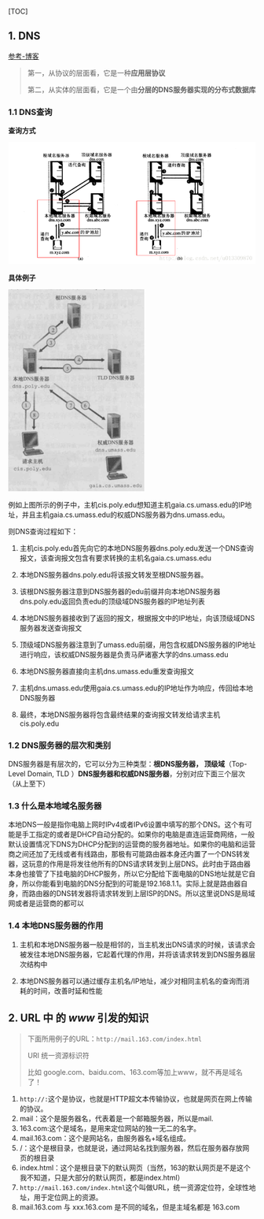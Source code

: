 [TOC]

## 1. DNS ##

[参考-博客](https://www.cnblogs.com/penghuwan/p/7728673.html)

> 第一，从协议的层面看，它是一种**应用层协议**
>
> 第二，从实体的层面看，它是一个由**分层的DNS服务器实现的分布式数据库**

### 1.1 DNS查询 ###

**查询方式**

![dns查询1](../img/dns查询1.png)

**具体例子**

![dns查询](../img/dns查询.png)

例如上图所示的例子中，主机cis.poly.edu想知道主机gaia.cs.umass.edu的IP地址，并且主机gaia.cs.umass.edu的权威DNS服务器为dns.umass.edu。

则DNS查询过程如下：

1. 主机cis.poly.edu首先向它的本地DNS服务器dns.poly.edu发送一个DNS查询报文，该查询报文包含有要求转换的主机名gaia.cs.umass.edu

2. 本地DNS服务器dns.poly.edu将该报文转发至根DNS服务器。

3. 该根DNS服务器注意到DNS服务器的edu前缀并向本地DNS服务器dns.poly.edu返回负责edu的顶级域DNS服务器的IP地址列表

4. 本地DNS服务器接收到了返回的报文，根据报文中的IP地址，向该顶级域DNS服务器发送查询报文

5. 顶级域DNS服务器注意到了umass.edu前缀，用包含权威DNS服务器的IP地址进行响应，该权威DNS服务器是负责马萨诸塞大学的dns.umass.edu

6. 本地DNS服务器直接向主机dns.umass.edu重发查询报文

7. 主机dns.umass.edu使用gaia.cs.umass.edu的IP地址作为响应，传回给本地DNS服务器

8. 最终，本地DNS服务器将包含最终结果的查询报文转发给请求主机cis.poly.edu

### 1.2 DNS服务器的层次和类别 ###

DNS服务器是有层次的，它可以分为三种类型：**根DNS服务器， 顶级域**（Top-Level Domain, TLD ）**DNS服务器和权威DNS服务器**，分别对应下面三个层次（从上至下）

### 1.3 什么是本地域名服务器 ###

​    本地DNS一般是指你电脑上网时IPv4或者IPv6设置中填写的那个DNS。这个有可能是手工指定的或者是DHCP自动分配的。
​    如果你的电脑是直连运营商网络，一般默认设置情况下DNS为DHCP分配到的运营商的服务器地址。如果你的电脑和运营商之间还加了无线或者有线路由，那极有可能路由器本身还内置了一个DNS转发器，这玩意的作用是将发往他所有的DNS请求转发到上层DNS。此时由于路由器本身也接管了下挂电脑的DHCP服务，所以它分配给下面电脑的DNS地址就是它自身，所以你能看到电脑的DNS分配到的可能是192.168.1.1。实际上就是路由器自身，而路由器的DNS转发器将请求转发到上层ISP的DNS。所以这里说DNS是局域网或者是运营商的都可以

### 1.4 本地DNS服务器的作用 ###

1. 主机和本地DNS服务器一般是相邻的，当主机发出DNS请求的时候，该请求会被发往本地DNS服务器，它起着代理的作用，并将该请求转发到DNS服务器层次结构中

2. 本地DNS服务器可以通过缓存主机名/IP地址，减少对相同主机名的查询而消耗的时间，改善时延和性能

## 2. URL 中 的 *www* 引发的知识 ##

>  下面所用例子的URL：`http://mail.163.com/index.html`
>
> URI 统一资源标识符
>
> 比如 google.com、baidu.com、163.com等加上www，就不再是域名了！

1. `http://:`这个是协议，也就是HTTP超文本传输协议，也就是网页在网上传输的协议。
2. mail：这个是服务器名，代表着是一个邮箱服务器，所以是mail.
3. 163.com:这个是域名，是用来定位网站的独一无二的名字。
4. mail.163.com：这个是网站名，由服务器名+域名组成。
5. /：这个是根目录，也就是说，通过网站名找到服务器，然后在服务器存放网页的根目录
6. index.html：这个是根目录下的默认网页（当然，163的默认网页是不是这个我不知道，只是大部分的默认网页，都是index.html）
7. `http://mail.163.com/index.html`这个叫做URL，统一资源定位符，全球性地址，用于定位网上的资源。
8. mail.163.com 与 xxx.163.com 是不同的域名，但是主域名都是 163.com

